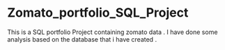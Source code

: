# Zomato_portfolio_SQL_Project
This is a SQL portfolio Project containing zomato data . I have done some analysis based on the database that i have created .
